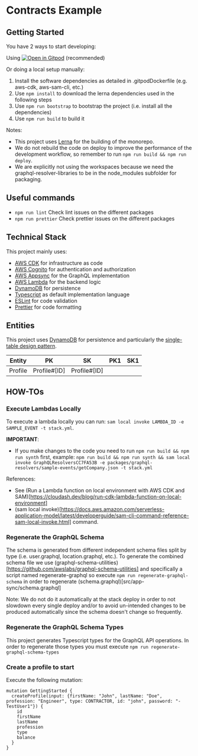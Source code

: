 # Contracts Example

## Getting Started

You have 2 ways to start developing:

Using [![Open in Gitpod](https://gitpod.io/button/open-in-gitpod.svg)](https://gitpod.io/#git@github.com:ignaciolarranaga/contracts-example.git) (recommended)

Or doing a local setup manually:

1. Install the software dependencies as detailed in .gitpodDockerfile (e.g. aws-cdk, aws-sam-cli, etc.)
2. Use `npm install` to download the lerna dependencies used in the following steps
3. Use `npm run bootstrap` to bootstrap the project (i.e. install all the dependencies)
4. Use `npm run build` to build it

Notes:
* This project uses [Lerna](https://lerna.js.org/) for the building of the monorepo.
* We do not rebuild the code on deploy to improve the performance of the development workflow, so remember to run `npm run build && npm run deploy`.
* We are explicitly not using the workspaces because we need the graphql-resolver-libraries to be in the node_modules subfolder for packaging.

## Useful commands

* `npm run lint` Check lint issues on the different packages
* `npm run prettier` Check prettier issues on the different packages

## Technical Stack

This project mainly uses:
* [AWS CDK](https://aws.amazon.com/es/cdk/) for infrastructure as code
* [AWS Cognito](https://aws.amazon.com/es/cognito/) for authentication and authorization
* [AWS Appsync](https://aws.amazon.com/es/appsync/) for the GraphQL implementation
* [AWS Lambda](https://aws.amazon.com/es/lambda/) for the backend logic
* [DynamoDB](https://aws.amazon.com/es/dynamodb/) for persistence
* [Typescript](https://www.typescriptlang.org/) as default implementation language
* [ESLint](https://typescript-eslint.io/) for code validation
* [Prettier](https://prettier.io/) for code formatting

## Entities

This project uses [DynamoDB](https://aws.amazon.com/es/dynamodb/) for persistence and particularly the [single-table design pattern](https://aws.amazon.com/es/blogs/compute/creating-a-single-table-design-with-amazon-dynamodb/).

| Entity            | PK                          | SK                                     | PK1                    | SK1                         |
|-------------------|-----------------------------|----------------------------------------|------------------------|-----------------------------|
| Profile           | Profile#[ID]                | Profile#[ID]                           |                        |                             |

## HOW-TOs

### Execute Lambdas Locally
To execute a lambda locally you can run: `sam local invoke LAMBDA_ID -e SAMPLE_EVENT -t stack.yml`.

**IMPORTANT**:
* If you make changes to the code you need to run `npm run build && npm run synth` first, example: `npm run build && npm run synth && sam local invoke GraphQLResolversCC7FA53B -e packages/graphql-resolvers/sample-events/getCompany.json -t stack.yml`

References:
* See (Run a Lambda function on local environment with AWS CDK and SAM)[https://cloudash.dev/blog/run-cdk-lambda-function-on-local-environment]
* (sam local invoke)[https://docs.aws.amazon.com/serverless-application-model/latest/developerguide/sam-cli-command-reference-sam-local-invoke.html] command.

### Regenerate the GraphQL Schema

The schema is generated from different independent schema files split by type (i.e. user.graphql, location.graphql, etc.).
To generate the combined schema file we use (graphql-schema-utilities)[https://github.com/awslabs/graphql-schema-utilities] and
specifically a script named regenerate-graphql so execute `npm run regenerate-graphql-schema` in order to regenerate
(schema.graphql)[src/app-sync/schema.graphql]

Note: We do not do it automatically at the stack deploy in order to not slowdown every single deploy and/or to avoid un-intended
changes to be produced automatically since the schema doesn't change so frequently.

### Regenerate the GraphQL Schema Types

This project generates Typescript types for the GraphQL API operations. In order to regenerate those types you must execute `npm run regenerate-graphql-schema-types`


### Create a profile to start

Execute the following mutation:
```
mutation GettingStarted {
  createProfile(input: {firstName: "John", lastName: "Doe", profession: "Engineer", type: CONTRACTOR, id: "john", password: "-TestUser1"}) {
    id
    firstName
    lastName
    profession
    type
    balance
  }
}
```